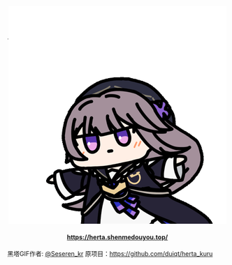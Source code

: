# 全新的黑塔转圈圈

> 就是突然想重写一个更简单点的版本

<div align="center" style="margin-top: -30%"><img src="/src/assets/images/herta1.webp"></div>

<h4 align="center">
  <a href="https://herta.shenmedouyou.top/">https://herta.shenmedouyou.top/</a>
</h4>

黑塔GIF作者: [@Seseren_kr](https://twitter.com/Seseren_kr) 
原项目：https://github.com/duiqt/herta_kuru